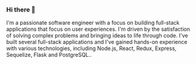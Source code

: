 ### Hi there 👋

I'm a passionate software engineer with a focus on building full-stack applications that focus on user experiences. I'm driven by the satisfaction of solving complex problems and bringing ideas to life through code. I've built several full-stack applications and I've gained hands-on experience with various technologies, including Node.js, React, Redux, Express, Sequelize, Flask and PostgreSQL..




<!--
**Derek-Emsbach/Derek-Emsbach** is a ✨ _special_ ✨ repository because its `README.md` (this file) appears on your GitHub profile.

Here are some ideas to get you started:

- 🔭 I’m currently working on ...
- 🌱 I’m currently learning ...
- 👯 I’m looking to collaborate on ...
- 🤔 I’m looking for help with ...
- 💬 Ask me about ...
- 📫 How to reach me: ...
- 😄 Pronouns: ...
- ⚡ Fun fact: ...
-->
